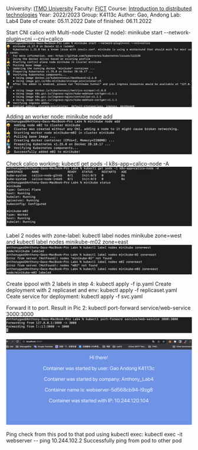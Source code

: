 University: [ITMO University](https://itmo.ru/ru/)
Faculty: [FICT](https://fict.itmo.ru)
Course: [Introduction to distributed technologies](https://github.com/itmo-ict-faculty/introduction-to-distributed-technologies)
Year: 2022/2023
Group: K4113c
Author: Gao, Andong
Lab: Lab4
Date of create: 05.11.2022
Date of finished: 06.11.2022





Start CNI calico with Multi-node Cluster (2 node): minikube start --network-plugin=cni --cni=calico
![Image text](https://github.com/AnthonyGo4it/2022_2023-introduction_to_distributed_technologies-k4113c-Andong_Gao/blob/main/Lab4/Screen%20Shot%202022-11-07%20at%2001.42.31.png)


Adding an worker node: minikube node add
![Image text](https://github.com/AnthonyGo4it/2022_2023-introduction_to_distributed_technologies-k4113c-Andong_Gao/blob/main/Lab4/Screen%20Shot%202022-11-07%20at%2001.44.11.png)

Check calico working: kubectl get pods -l k8s-app=calico-node -A 
![Image text](https://github.com/AnthonyGo4it/2022_2023-introduction_to_distributed_technologies-k4113c-Andong_Gao/blob/main/Lab4/Screen%20Shot%202022-11-07%20at%2001.44.38.png)


Label 2 nodes with zone-label: kubectl label nodes minikube zone=west and kubectl label nodes minikube-m02 zone=east
![Image text](https://github.com/AnthonyGo4it/2022_2023-introduction_to_distributed_technologies-k4113c-Andong_Gao/blob/main/Lab4/Screen%20Shot%202022-11-07%20at%2001.44.52.png)


Create ippool with 2 labels in step 4: kubectl apply -f ip.yaml
Create deployment with 2 replicaset and env: kubectl apply -f replicaset.yaml
Ceate service for deployment: kubectl apply -f svc.yaml

Forward it to port. Result in Pic 2: kubectl port-forward service/web-service 3000:3000
![Image text](https://github.com/AnthonyGo4it/2022_2023-introduction_to_distributed_technologies-k4113c-Andong_Gao/blob/main/Lab4/Screen%20Shot%202022-11-07%20at%2001.45.34.png)

![Image text](https://github.com/AnthonyGo4it/2022_2023-introduction_to_distributed_technologies-k4113c-Andong_Gao/blob/main/Lab4/Screen%20Shot%202022-11-07%20at%2003.29.56.png)


Ping check from this pod to that pod using kubectl exec: kubectl exec -it webserver 
-- ping 10.244.102.2
Successfully ping from pod to other pod
